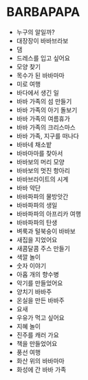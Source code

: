 # BARBAPAPA
* 누구의 알일까?
* 대장장이 바바브라보
* 댐
* 드레스를 입고 싶어요
* 모양 찾기
* 목수가 된 바바마마
* 미로 여행
* 바다에서 생긴 일
* 바바 가족의 섬 만들기
* 바바 가족의 아기 돌보기
* 바바 가족의 여름휴가
* 바바 가족의 크리스마스
* 바바 가족, 지구를 떠나다
* 바바네 채소밭
* 바바마마를 찾아서
* 바바보의 머리 모양
* 바바보의 멋진 항아리
* 바바브라이트의 시계
* 바바 악단
* 바바파파의 물방앗간
* 바바파파의 생일
* 바바파파의 아프리카 여행
* 바바파파의 탄생
* 벼룩과 털북숭이 바바보
* 새집을 지었어요
* 새콤달콤 주스 만들기
* 색깔 놀이
* 숫자 이야기
* 아홉 개의 향수병
* 악기를 만들었어요
* 양치기 바바주
* 온실을 만든 바바주
* 요새
* 우유가 먹고 싶어요
* 지혜 놀이
* 진주를 캐러 가요
* 책을 만들었어요
* 풍선 여행
* 화산 위의 바바마마
* 화성에 간 바바 가족
